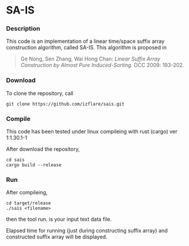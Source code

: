 # SA-IS

### Description

This code is an implementation of a linear time/space suffix array construction algorithm, called SA-IS.
This algorithm is proposed in

> Ge Nong, Sen Zhang, Wai Hong Chan: _Linear Suffix Array Construction by Almost Pure Induced-Sorting._ DCC 2009: 193-202.

### Download

To clone the repository, call

```
git clone https://github.com/izflare/sais.git
```

### Compile

This code has been tested under linux compileing with rust (cargo) ver 1:1.30.1-1

After download the repository, 

```
cd sais
cargo build --release
```

### Run

After compileing,

```
cd target/release
./sais <filename>
```

then the tool run. <filename> is your input text data file.

Elapsed time for running (just during constructing suffix array) and constructed suffix array will be displayed.

